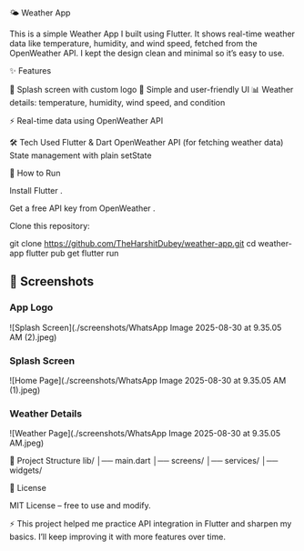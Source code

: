 🌤 Weather App

This is a simple Weather App I built using Flutter. It shows real-time weather data like temperature, humidity, and wind speed, fetched from the OpenWeather API. I kept the design clean and minimal so it’s easy to use.

✨ Features

🚀 Splash screen with custom logo
🎨 Simple and user-friendly UI
📊 Weather details: temperature, humidity, wind speed, and condition

⚡ Real-time data using OpenWeather API

🛠 Tech Used
Flutter & Dart
OpenWeather API (for fetching weather data)
State management with plain setState

🚀 How to Run

Install Flutter
.

Get a free API key from OpenWeather
.

Clone this repository:

git clone https://github.com/TheHarshitDubey/weather-app.git
cd weather-app
flutter pub get
flutter run

## 📸 Screenshots  

### App Logo  
![Splash Screen](./screenshots/WhatsApp Image 2025-08-30 at 9.35.05 AM (2).jpeg)  

### Splash Screen  
![Home Page](./screenshots/WhatsApp Image 2025-08-30 at 9.35.05 AM (1).jpeg)  

### Weather Details  
![Weather Page](./screenshots/WhatsApp Image 2025-08-30 at 9.35.05 AM.jpeg)  

📂 Project Structure
lib/
│── main.dart
│── screens/
│── services/
│── widgets/

📜 License

MIT License – free to use and modify.

⚡ This project helped me practice API integration in Flutter and sharpen my basics. I’ll keep improving it with more features over time.

